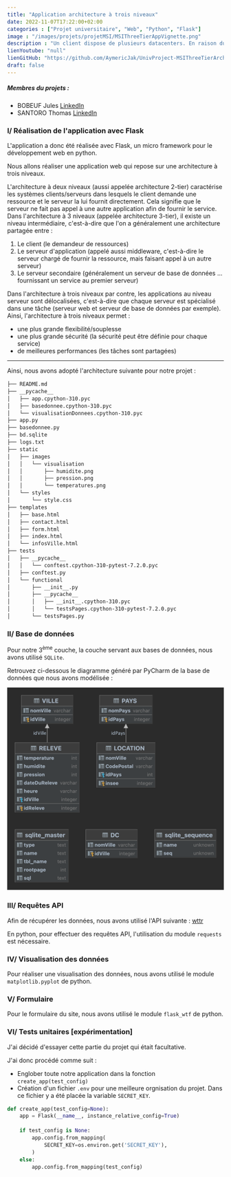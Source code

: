 ```yaml
---
title: "Application architecture à trois niveaux"
date: 2022-11-07T17:22:00+02:00
categories : ["Projet universitaire", "Web", "Python", "Flask"]
image : "/images/projets/projetMSI/MSIThreeTierAppVignette.png"
description : "Un client dispose de plusieurs datacenters. En raison du réchauffement climatique, il devient important d'optimiser la régulation des climatisations de ces centres données..."
lienYoutube: "null"
lienGitHub: "https://github.com/AymericJak/UnivProject-MSIThreeTierArchitectureApp"
draft: false
---
```


##### Membres du projets :
- BOBEUF Jules [LinkedIn](https://www.linkedin.com/in/bobeuf-jules/)
- SANTORO Thomas [LinkedIn](https://www.linkedin.com/in/thomas-santoro/)

### I/ Réalisation de l'application avec Flask

L'application a donc été réalisée avec Flask, un micro framework pour le développement web en python.

Nous allons réaliser une application web qui repose sur une architecture à trois niveaux.

L'architecture à deux niveaux (aussi appelée architecture 2-tier) caractérise les systèmes clients/serveurs dans lesquels le client demande une ressource et le serveur la lui fournit directement. Cela signifie que le serveur ne fait pas appel à une autre application afin de fournir le service.
Dans l'architecture à 3 niveaux (appelée architecture 3-tier), il existe un niveau intermédiaire, c'est-à-dire que l'on a généralement une architecture partagée entre :

1. Le client (le demandeur de ressources)
2. Le serveur d'application (appelé aussi middleware, c'est-à-dire le serveur chargé de fournir la ressource, mais faisant appel à un autre serveur)
3. Le serveur secondaire (généralement un serveur de base de données ... fournissant un service au premier serveur)

Dans l'architecture à trois niveaux par contre, les applications au niveau serveur sont délocalisées, c'est-à-dire que chaque serveur est spécialisé dans une tâche (serveur web et serveur de base de données par exemple). Ainsi, l'architecture à trois niveaux permet :

- une plus grande flexibilité/souplesse
- une plus grande sécurité (la sécurité peut être définie pour chaque service)
- de meilleures performances (les tâches sont partagées)

<hr>

Ainsi, nous avons adopté l'architecture suivante pour notre projet :

```bash
├── README.md
├── __pycache__
│   ├── app.cpython-310.pyc
│   ├── basedonnee.cpython-310.pyc
│   └── visualisationDonnees.cpython-310.pyc
├── app.py
├── basedonnee.py
├── bd.sqlite
├── logs.txt
├── static
│   ├── images
│   │   └── visualisation
│   │       ├── humidite.png
│   │       ├── pression.png
│   │       └── temperatures.png
│   └── styles
│       └── style.css
├── templates
│   ├── base.html
│   ├── contact.html
│   ├── form.html
│   ├── index.html
│   └── infosVille.html
├── tests
│   ├── __pycache__
│   │   └── conftest.cpython-310-pytest-7.2.0.pyc
│   ├── conftest.py
│   └── functional
│       ├── __init__.py
│       ├── __pycache__
│       │   ├── __init__.cpython-310.pyc
│       │   └── testsPages.cpython-310-pytest-7.2.0.pyc
│       └── testsPages.py
```

### II/ Base de données

Pour notre 3<sup>ème</sup> couche, la couche servant aux bases de données, nous avons utilisé `SQLite`.

Retrouvez ci-dessous le diagramme généré par PyCharm de la base de données que nous avons modélisée :

![Diagramme application architecture à trois niveaux](/images/projets/projetMSI/MSIDiagram.png)

### III/ Requêtes API

Afin de récupérer les données, nous avons utilisé l'API suivante : [wttr](https://www.wttr.in/)

En python, pour effectuer des requêtes API, l'utilisation du module `requests` est nécessaire.

### IV/ Visualisation des données

Pour réaliser une visualisation des données, nous avons utilisé le module `matplotlib.pyplot` de python.

### V/ Formulaire

Pour le formulaire du site, nous avons utilisé le module  `flask_wtf` de python.

### VI/ Tests unitaires [expérimentation]

J'ai décidé d'essayer cette partie du projet qui était facultative.

J'ai donc procédé comme suit :

- Englober toute notre application dans la fonction `create_app(test_config)`
- Création d'un fichier `.env` pour une meilleure orgnisation du projet. Dans ce fichier y a été placée la variable `SECRET_KEY`.
```python
def create_app(test_config=None):
    app = Flask(__name__, instance_relative_config=True)

    if test_config is None:
        app.config.from_mapping(
            SECRET_KEY=os.environ.get('SECRET_KEY'),
        )
    else:
        app.config.from_mapping(test_config)
```
